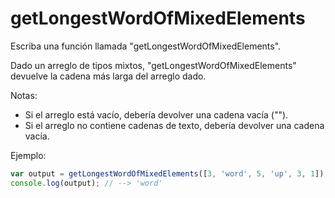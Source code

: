 # getLongestWordOfMixedElements

Escriba una función llamada "getLongestWordOfMixedElements".

Dado un arreglo de tipos mixtos, "getLongestWordOfMixedElements" devuelve la
cadena más larga del arreglo dado.

Notas:

- Si el arreglo está vacío, debería devolver una cadena vacía ("").
- Si el arreglo no contiene cadenas de texto, debería devolver una cadena vacía.

Ejemplo:

```js
var output = getLongestWordOfMixedElements([3, 'word', 5, 'up', 3, 1]);
console.log(output); // --> 'word'
```

